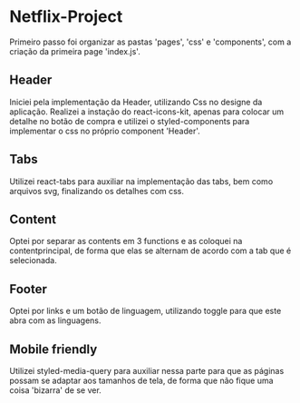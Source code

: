 # Netflix-Project

Primeiro passo foi organizar as pastas 'pages', 'css' e 'components', com a criação da primeira page 'index.js'.

## Header

Iniciei pela implementação da Header, utilizando Css no designe da aplicação.
Realizei a instação do react-icons-kit, apenas para colocar um detalhe no botão de compra e utilizei o styled-components para implementar o css no próprio component 'Header'.

## Tabs

Utilizei react-tabs para auxiliar na implementação das tabs, bem como arquivos svg, finalizando os detalhes com css.

## Content

Optei por separar as contents em 3 functions e as coloquei na contentprincipal, de forma que elas se alternam de acordo com a tab que é selecionada.

## Footer

Optei por links e um botão de linguagem, utilizando toggle para que este abra com as linguagens.

## Mobile friendly

Utilizei styled-media-query para auxiliar nessa parte para que as páginas possam se adaptar aos tamanhos de tela, de forma que não fique uma coisa 'bizarra' de se ver.
